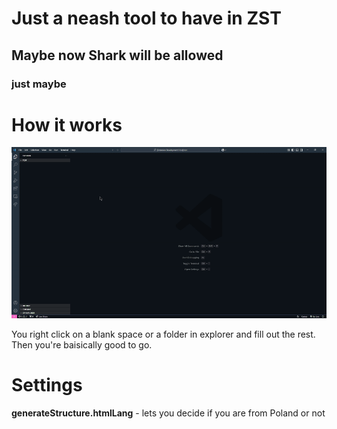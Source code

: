 # Just a neash tool to have in ZST

## Maybe now Shark will be allowed

### just maybe

# How it works

![gif](assets/gifs/extension_representation.gif)

You right click on a blank space or a folder in explorer and fill out the rest. Then you're baisically good to go.

# Settings

**generateStructure.htmlLang** - lets you decide if you are from Poland or not